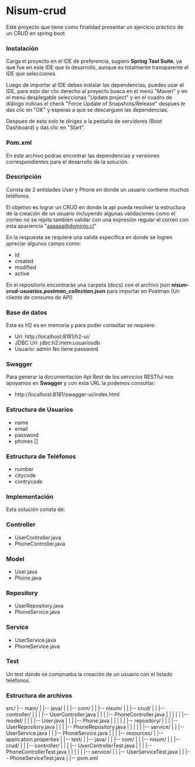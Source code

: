 # Nisum-crud
Este proyecto que tiene como finalidad presentar un ejercicio práctico de un CRUD en spring boot

### Instalación
Carga el proyecto en el IDE de preferencia, sugiero **Spring Tool Suite**, ya que fue en este IDE que lo desarrollo, aunque es totalmente transparente el IDE que selecciones.

Luego de importar al IDE debes instalar las dependencias, puedes usar el IDE, para esto dar clic derecho al proyecto busca en el menú "Maven" y en el menú desplegable seleccionas "Update project" y en el cuadro de diálogo indicas el check "Force Update of Snapshots/Release" despues le das clic en "OK" y esperas a que se descarguen las dependencias.

Despues de esto solo te diriges a la pestaña de servidores (Boot Dashboard)  y das clic en "Start".

### Pom.xml
En este archivo podras encontrar las dependencias y versiones correspondientes para el desarrollo de la solución.

### Descripción
Consta de 2 entidades User y Phone en donde un usuario contiene muchos teléfonos.

El objetivo es lograr un CRUD en donde la api pueda resolver la estructura de la creación de un usuario incluyendo algunas validaciones como el correo no se repita también validar con una expresión regular el correo con esta apariencia "aaaaaa@dominio.cl"

En la respuesta se requiere una salida específica en donde se logren apreciar algunos campo como:

- Id
- created
- modified
- active

En el repositorio encontrarás una carpeta (docs) con el archivo json ***nisum-crud-usuarios.postman_collection.json*** para importar en Postman (Un cliente de consumo de API)

### Base de datos
Esta es H2 es en memoria y para poder consultar se requiere:

- Url: http://localhost:8181/h2-ui/
- JDBC Url: jdbc:h2:mem:usuariosdb
- Usuario: admin
No tiene password

### Swagger
Para generar la documentación Api Rest de los servicios RESTful nos apoyamos en **Swagger** y con esta URL la podemos consultar:

- http://localhost:8181/swagger-ui/index.html

### Estructura de Usuarios
- name
- email
- password
- phones []

### Estructura de Teléfonos
- number
- citycode
- contrycode

### Implementación
Esta solución consta de:

### Controller
- UserController.java
- PhoneController.java

### Model
- User.java
- Phone.java

### Repository
- UserRepository.java
- PhoneService.java

### Service
- UserService.java
- PhoneService.java

### Test
Un test donde se comprueba la creación de un usuario con el listado teléfonos.

  
### Estructura de archivos
src/
|-- main/
|   |-- java/
|   |   |-- com/
|   |       |-- nisum/
|   |           |-- crud/
|   |               |-- controller/
|   |               |   |-- UserController.java
|   |               |   |-- PhoneController.java
|   |               |
|   |               |-- model/
|   |               |   |-- User.java
|   |               |   |-- Phone.java
|   |               |
|   |               |-- repository/
|   |               |   |-- UserRepository.java
|   |               |   |-- PhoneRepository.java
|   |               |
|   |               |-- service/
|   |                   |-- UserService.java
|   |                   |-- PhoneService.java
|   |
|   |-- resources/
|       |-- application.properties
|
|-- test/
|   |-- java/
|   |   |-- com/
|   |       |-- nisum/
|   |           |-- crud/
|   |               |-- controller/
|   |               |   |-- UserControllerTest.java
|   |               |   |-- PhoneControllerTest.java
|   |               |
|   |               |-- service/
|   |                   |-- UserServiceTest.java
|   |                   |-- PhoneServiceTest.java
|
|-- pom.xml